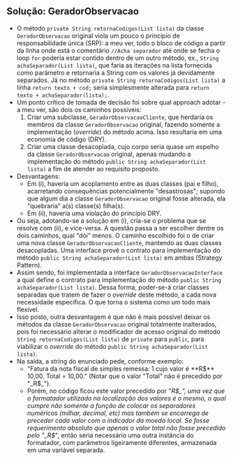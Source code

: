 ## Solução: GeradorObservacao
* O método `private String retornaCodigos(List lista)` da classe `GeradorObservacao` original viola um pouco o princípio de responsabilidade única (SRP): a meu ver, todo o bloco de código a partir da linha onde está o comentário `//Acha separador` até onde se fecha o loop `for` poderia estar contido dentro de um outro método, ex., `String achaSeparador(List lista)`, que faria as iterações na lista fornecida como parâmetro e retornaria a String com os valores já devidamente separados. Já no método `private String retornaCodigos(List lista)` a linha `return texto + cod;` seria simplesmente alterada para `return texto + achaSeparador(lista);`.
* Um ponto crítico de tomada de decisão foi sobre qual approach adotar - a meu ver, são dois os caminhos possíveis:
    1. Criar uma subclasse, `GeradorObservacaoCliente`, que herdaria os membros da classe `GeradorObservacao` original, fazendo somente a implementação (_override_) do método acima. Isso resultaria em uma economia de código (DRY).
    1. Criar uma classe desacoplada, cujo corpo seria quase um espelho da classe `GeradorObservacao` original, apenas mudando a implementação do método `public String achaSeparador(List lista)` a fim de atender ao requisito proposto.
* Desvantagens:
    * Em (i), haveria um acoplamento entre as duas classes (pai e filho), acarretando consequências potencialmente "desastrosas"; supondo que algum dia a classe `GeradorObservacao` original fosse alterada, ela "quebraria" a(s) classe(s) filha(s).
    * Em (ii), haveria uma violação do princípio DRY.
* Ou seja, adotando-se a solução em (i), cria-se o problema que se resolve com (ii), e vice-versa. A questão passa a ser escolher dentre os dois caminhos, qual "dói" menos. O caminho escolhido foi o de criar uma nova classe `GeradorObservacaoCliente`, mantendo as duas classes desacopladas. Uma interface provê o contrato para implementação do método `public String achaSeparador(List lista)` em ambas (Strategy Pattern).
* Assim sendo, foi implementada a interface `GeradorObservacaoInterface` a qual define o contrato para implementação do método `public String achaSeparador(List lista)`. Dessa forma, poder-se-á criar classes separadas que tratem de fazer o _override_ deste método, a cada nova necessidade específica. O que torna o sistema como um todo mais flexível.
* Isso posto, outra desvantagem é que não é mais possível deixar os métodos da classe `GeradorObservacao` original totalmente inalterados, pois foi necessário alterar o modificador de acesso original do método `String retornaCodigos(List lista)` de `private` para `public`, para viabilizar o _override_ do método `public String achaSeparador(List lista)`.
* Na saída, a string do enunciado pede, conforme exemplo:
    * "Fatura da nota fiscal de simples remessa: 1 cujo valor é **R$** 10,00. Total = 10,00."
(Notar que o valor "Total" não é precedido por "_R$_").
    * Porém, no código ficou este valor precedido por "_R$_", uma vez que o formatador utilizado na localização dos valores é o mesmo, o qual cumpre não somente a função de colocar os separadores numéricos (milhar, decimal, etc) mas também se encarrega de preceder cada valor com o indicador da moeda local. Se fosse requerimento absoluto que apenas o valor total não fosse precedido pelo "_R$_", então seria necessário uma outra instância do formatador, com parâmetros ligeiramente diferentes, armazenada em uma variável separada.
